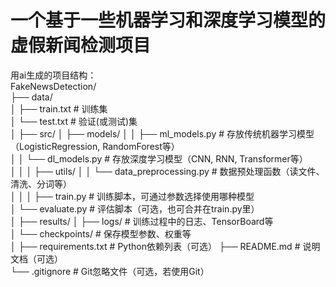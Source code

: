 # 一个基于一些机器学习和深度学习模型的虚假新闻检测项目  
用ai生成的项目结构：  
FakeNewsDetection/  
├── data/  
│   ├── train.txt         # 训练集  
│   └── test.txt          # 验证(或测试)集  
│
├── src/
│   ├── models/
│   │   ├── ml_models.py  # 存放传统机器学习模型（LogisticRegression, RandomForest等）  
│   │   └── dl_models.py  # 存放深度学习模型（CNN, RNN, Transformer等）  
│   │
│   ├── utils/
│   │   └── data_preprocessing.py # 数据预处理函数（读文件、清洗、分词等）  
│   │
│   ├── train.py           # 训练脚本，可通过参数选择使用哪种模型  
│   └── evaluate.py        # 评估脚本（可选，也可合并在train.py里）  
│
├── results/
│   ├── logs/             # 训练过程中的日志、TensorBoard等  
│   └── checkpoints/      # 保存模型参数、权重等  
│
├── requirements.txt       # Python依赖列表（可选） 
├── README.md              # 说明文档（可选）  
└── .gitignore             # Git忽略文件（可选，若使用Git）  
